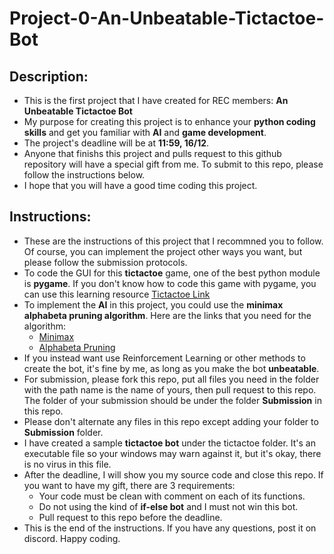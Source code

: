# Project-0-An-Unbeatable-Tictactoe-Bot
## Description:
- This is the first project that I have created for REC members: **An Unbeatable Tictactoe Bot**
- My purpose for creating this project is to enhance your **python coding skills** and get you familiar with **AI** and **game development**.
- The project's deadline will be at **11:59, 16/12**. 
- Anyone that finishs this project and pulls request to this github repository will have a special gift from me. To submit to this repo, please follow the instructions below.
- I hope that you will have a good time coding this project.
## Instructions:
- These are the instructions of this project that I recommned you to follow. Of course, you can implement the project other ways you want, but please follow the submission protocols.
-  To code the GUI for this **tictactoe** game, one of the best python module is **pygame**. If you don't know how to code this game with pygame, you can use this learning resource [Tictactoe Link](https://www.youtube.com/watch?v=pc7XhHxSgrM&list=PLr-iRXN7HiJgJzMX22AVw4IU8ZOR4JS97)
-  To implement the **AI** in this project, you could use the **minimax alphabeta pruning algorithm**. Here are the links that you need for the algorithm:
   - [Minimax](https://www.freecodecamp.org/news/minimax-algorithm-guide-how-to-create-an-unbeatable-ai/)
   - [Alphabeta Pruning](https://en.wikipedia.org/wiki/Alpha%E2%80%93beta_pruning)
 - If you instead want use Reinforcement Learning or other methods to create the bot, it's fine by me, as long as you make the bot **unbeatable**.
 - For submission, please fork this repo, put all files you need in the folder with the path name is the name of yours, then pull request to this repo. The folder of your submission should be under the folder **Submission** in this repo. 
 - Please don't alternate any files in this repo except adding your folder to **Submission** folder.
 - I have created a sample **tictactoe bot** under the tictactoe folder. It's an executable file so your windows may warn against it, but it's okay, there is no virus in this file.
 - After the deadline, I will show you my source code and close this repo. If you want to have my gift, there are 3 requirements:
    - Your code must be clean with comment on each of its functions.
    - Do not using the kind of **if-else bot** and I must not win this bot.
    - Pull request to this repo before the deadline.
 - This is the end of the instructions. If you have any questions, post it on discord. Happy coding.
